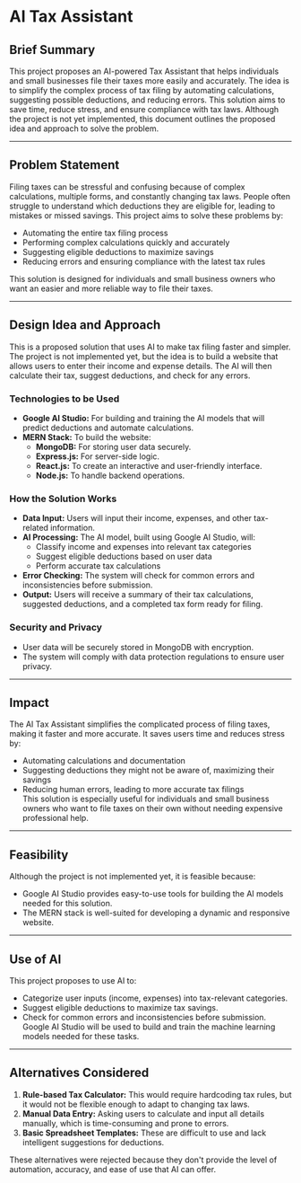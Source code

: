 # AI Tax Assistant  

## Brief Summary  
This project proposes an AI-powered Tax Assistant that helps individuals and small businesses file their taxes more easily and accurately. The idea is to simplify the complex process of tax filing by automating calculations, suggesting possible deductions, and reducing errors. This solution aims to save time, reduce stress, and ensure compliance with tax laws. Although the project is not yet implemented, this document outlines the proposed idea and approach to solve the problem.  

---

## Problem Statement  
Filing taxes can be stressful and confusing because of complex calculations, multiple forms, and constantly changing tax laws. People often struggle to understand which deductions they are eligible for, leading to mistakes or missed savings. This project aims to solve these problems by:  
- Automating the entire tax filing process  
- Performing complex calculations quickly and accurately  
- Suggesting eligible deductions to maximize savings  
- Reducing errors and ensuring compliance with the latest tax rules  

This solution is designed for individuals and small business owners who want an easier and more reliable way to file their taxes.  

---

## Design Idea and Approach  
This is a proposed solution that uses AI to make tax filing faster and simpler. The project is not implemented yet, but the idea is to build a website that allows users to enter their income and expense details. The AI will then calculate their tax, suggest deductions, and check for any errors.  

### Technologies to be Used  
- **Google AI Studio:** For building and training the AI models that will predict deductions and automate calculations.  
- **MERN Stack:** To build the website:  
  - **MongoDB:** For storing user data securely.  
  - **Express.js:** For server-side logic.  
  - **React.js:** To create an interactive and user-friendly interface.  
  - **Node.js:** To handle backend operations.  

### How the Solution Works  
- **Data Input:** Users will input their income, expenses, and other tax-related information.  
- **AI Processing:** The AI model, built using Google AI Studio, will:  
  - Classify income and expenses into relevant tax categories  
  - Suggest eligible deductions based on user data  
  - Perform accurate tax calculations  
- **Error Checking:** The system will check for common errors and inconsistencies before submission.  
- **Output:** Users will receive a summary of their tax calculations, suggested deductions, and a completed tax form ready for filing.  

### Security and Privacy  
- User data will be securely stored in MongoDB with encryption.  
- The system will comply with data protection regulations to ensure user privacy.  

---

## Impact  
The AI Tax Assistant simplifies the complicated process of filing taxes, making it faster and more accurate. It saves users time and reduces stress by:  
- Automating calculations and documentation  
- Suggesting deductions they might not be aware of, maximizing their savings  
- Reducing human errors, leading to more accurate tax filings  
This solution is especially useful for individuals and small business owners who want to file taxes on their own without needing expensive professional help.  

---

## Feasibility  
Although the project is not implemented yet, it is feasible because:  
- Google AI Studio provides easy-to-use tools for building the AI models needed for this solution.  
- The MERN stack is well-suited for developing a dynamic and responsive website.  

---

## Use of AI  
This project proposes to use AI to:  
- Categorize user inputs (income, expenses) into tax-relevant categories.  
- Suggest eligible deductions to maximize tax savings.  
- Check for common errors and inconsistencies before submission.  
Google AI Studio will be used to build and train the machine learning models needed for these tasks.  

---

## Alternatives Considered  
1. **Rule-based Tax Calculator:** This would require hardcoding tax rules, but it would not be flexible enough to adapt to changing tax laws.  
2. **Manual Data Entry:** Asking users to calculate and input all details manually, which is time-consuming and prone to errors.  
3. **Basic Spreadsheet Templates:** These are difficult to use and lack intelligent suggestions for deductions.  

These alternatives were rejected because they don't provide the level of automation, accuracy, and ease of use that AI can offer.  

